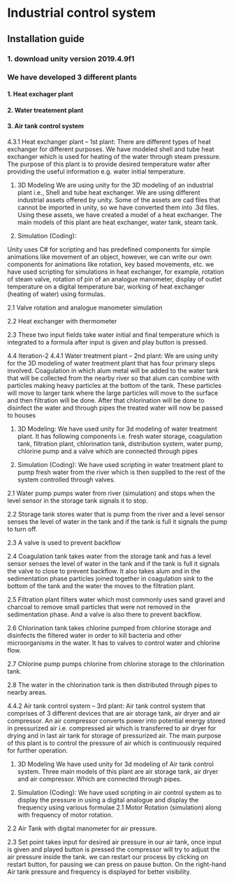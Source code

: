 # Industrial control system

## Installation guide

### 1. download unity version 2019.4.9f1

### We have developed 3 different plants 
#### 1. Heat exchager plant
#### 2. Water treatement plant 
#### 3. Air tank control system 
4.3.1	Heat exchanger plant – 1st plant:
There are different types of heat exchanger for different purposes. We have modeled shell and tube heat exchanger which is used for heating of the water through steam pressure. The purpose of this plant is to provide desired temperature water after providing the useful information e.g. water initial temperature.
1.	3D Modeling
We are using unity for the 3D modeling of an industrial plant i.e., Shell and tube heat exchanger. We are using different industrial assets offered by unity. Some of the assets are cad files that cannot be imported in unity, so we have converted them into .3d files. Using these assets, we have created a model of a heat exchanger. The main models of this plant are heat exchanger, water tank, steam tank.
 
2.	Simulation (Coding):

Unity uses C# for scripting and has predefined components for simple animations like movement of an object, however, we can write our own components for animations like rotation, key based movements, etc. we have used scripting for simulations in heat exchanger, for example, rotation of steam valve, rotation of pin of an analogue manometer, display of outlet temperature on a digital temperature bar, working of heat exchanger (heating of water) using formulas.

2.1	Valve rotation and analogue manometer simulation

 

2.2	Heat exchanger with thermometer

  

2.3	These two input fields take water initial and final temperature which is integrated to a formula after input is given and play button is pressed.

 
4.4	Iteration-2
4.4.1	Water treatment plant – 2nd plant: 
We are using unity for the 3D modeling of water treatment plant that has four primary steps involved. Coagulation in which alum metal will be added to the water tank that will be collected from the nearby river so that alum can combine with particles making heavy particles at the bottom of the tank. These particles will move to larger tank where the large particles will move to the surface and then filtration will be done. After that chlorination will be done to disinfect the water and through pipes the treated water will now be passed to houses 





1.	3D Modeling:
We have used unity for 3d modeling of water treatment plant. It has following components i.e. fresh water storage, coagulation tank, filtration plant, chlorination tank, distribution system, water pump, chlorine pump and a valve which are connected through pipes 










2.	Simulation (Coding): 
We have used scripting in water treatment plant to pump fresh water from the river which is then supplied to the rest of the system controlled through valves.

2.1	Water pump pumps water from river (simulation) and stops when the level sensor in the storage tank signals it to stop.











2.2	Storage tank stores water that is pump from the river and a level sensor senses the level of water in the tank and if the tank is full it signals the pump to turn off.
























2.3	A valve is used to prevent backflow










2.4	Coagulation tank takes water from the storage tank and has a level sensor senses the level of water in the tank and if the tank is full it signals the valve to close to prevent backflow. It also takes alum and in the sedimentation phase particles joined together in coagulation sink to the bottom of the tank and the water the moves to the filtration plant.









2.5	Filtration plant filters water which most commonly uses sand gravel and charcoal to remove small particles that were not removed in the sedimentation phase. And a valve is also there to prevent backflow.













2.6	Chlorination tank takes chlorine pumped from chlorine storage and disinfects the filtered water in order to kill bacteria and other microorganisms in the water. It has to valves to control water and chlorine flow.


















2.7	Chlorine pump pumps chlorine from chlorine storage to the chlorination tank.









2.8	The water in the chlorination tank is then distributed through pipes to nearby areas.







4.4.2	Air tank control system – 3rd plant: 
Air tank control system that comprises of 3 different devices that are air storage tank, air dryer and air compressor. An air compressor converts power into potential energy stored in pressurized air i.e. compressed air which is transferred to air dryer for drying and in last air tank for storage of pressurized air. The main purpose of this plant is to control the pressure of air which is continuously required for further operation.
1.	 3D Modeling
 	We have used unity for 3d modeling of Air tank control system. Three main models of this plant are air storage tank, air dryer and air compressor.  Which are connected through pipes. 
 

2.	Simulation (Coding):
We have used scripting in air control system as to display the pressure in using a digital analogue and display the frequency using various formulae
2.1	Motor Rotation (simulation) along with frequency of motor rotation. 
            
2.2	Air Tank with digital manometer for air pressure.

 

2.3	Set point takes input for desired air pressure in our air tank, once input is given and played button is pressed the compressor will try to adjust the air pressure inside the tank. we can restart our process by clicking on restart button, for pausing we can press on pause button. On the right-hand Air tank pressure and frequency is displayed for better visibility.

 

